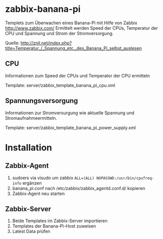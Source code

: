 # zabbix-banana-pi

Templets zum Überwachen eines Banana-Pi mit Hilfe von Zabbix http://www.zabbix.com/ Ermittelt werden Speed der CPUs, Temperatur der CPU und Spannung und Strom der Stromversorgung.

Quelle: http://znil.net/index.php?title=Temperatur_/_Spannung_etc._des_Banana_Pi_selbst_auslesen

## CPU
Informationen zum Speed der CPUs und Temperator der CPU ermitteln

Template: server/zabbix_template_banana_pi_cpu.xml  

## Spannungsversorgung
Informationen zur Stromversurgung wie aktuelle Spannung und Stromaufnahmeermitteln.

Template: server/zabbix_template_banana_pi_power_supply.xml

# Installation
## Zabbix-Agent
1. sudoers via visudo um zabbix  `ALL=(ALL) NOPASSWD:/usr/bin/cpufreq-info` ergänzen 
2. banana_pi.conf nach /etc/zabbix/zabbix_agentd.conf.d/ kopieren 
3. Zabbix-Agent neu starten

## Zabbix-Server 
1. Beide Templates im Zabbix-Server importieren
2. Templates der Banana-Pi-Host zuweisen
3. Latest Data prüfen

